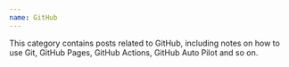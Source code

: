 ```yaml
---
name: GitHub
---
```


This category contains posts related to GitHub, including notes on how to use Git, GitHub Pages, GitHub Actions, GitHub Auto Pilot and so on.

